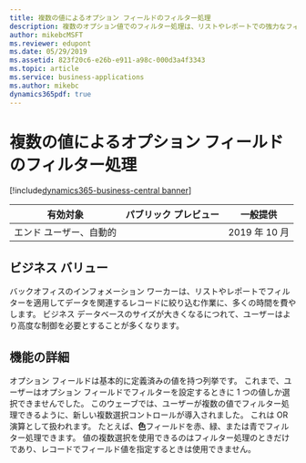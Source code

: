 ```yaml
---
title: 複数の値によるオプション フィールドのフィルター処理
description: 複数のオプション値でのフィルター処理は、リストやレポートでの強力なフィルター処理機能を補完します。
author: mikebcMSFT
ms.reviewer: edupont
ms.date: 05/29/2019
ms.assetid: 823f20c6-e26b-e911-a98c-000d3a4f3343
ms.topic: article
ms.service: business-applications
ms.author: mikebc
dynamics365pdf: true
---
```

# <a name="filtering-option-fields-by-multiple-values"></a>複数の値によるオプション フィールドのフィルター処理
[!include[dynamics365-business-central banner](../includes/dynamics365-business-central.md)]

| 有効対象    |  パブリック プレビュー | 一般提供 | 
| ---------- | ---------- |---------- |
|エンド ユーザー、自動的|| 2019 年 10 月|


## <a name="business-value"></a>ビジネス バリュー
<!-- bv start -->
バックオフィスのインフォメーション ワーカーは、リストやレポートでフィルターを適用してデータを関連するレコードに絞り込む作業に、多くの時間を費やします。 ビジネス データベースのサイズが大きくなるにつれて、ユーザーはより高度な制御を必要とすることが多くなります。
<!-- bv end -->



## <a name="feature-details"></a>機能の詳細
<!--feature detail start -->
オプション フィールドは基本的に定義済みの値を持つ列挙です。 これまで、ユーザーはオプション フィールドでフィルターを設定するときに 1 つの値しか選択できませんでした。 このウェーブでは、ユーザーが複数の値でフィルター処理できるように、新しい複数選択コントロールが導入されました。 これは OR 演算として扱われます。 たとえば、**色**フィールドを赤、緑、または青でフィルター処理できます。 値の複数選択を使用できるのはフィルター処理のときだけであり、レコードでフィールド値を指定するときは使用できません。 
<!--feature detail end -->










